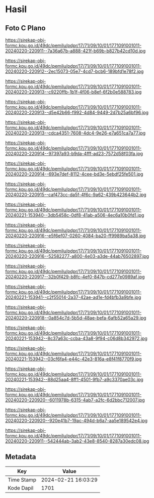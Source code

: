 # Hasil

## Foto C Plano

https://sirekap-obj-formc.kpu.go.id/49dc/pemilu/pdpr/17/71/09/10/01/1771091001011-20240220-220911--7a36a67b-a888-421f-b69b-b827b42cd10d.jpg

https://sirekap-obj-formc.kpu.go.id/49dc/pemilu/pdpr/17/71/09/10/01/1771091001011-20240220-220912--2ec15073-05e7-4cd7-bcb6-189bfd1e78f2.jpg

https://sirekap-obj-formc.kpu.go.id/49dc/pemilu/pdpr/17/71/09/10/01/1771091001011-20240220-220913--c9220ffb-1b1f-4f06-b8ef-6f2b0e588783.jpg

https://sirekap-obj-formc.kpu.go.id/49dc/pemilu/pdpr/17/71/09/10/01/1771091001011-20240220-220913--d5e42b66-f992-4d84-9449-2d7b25a6bf96.jpg

https://sirekap-obj-formc.kpu.go.id/49dc/pemilu/pdpr/17/71/09/10/01/1771091001011-20240220-220913--cdca4351-7608-4dc4-9e26-e7a651ca7a77.jpg

https://sirekap-obj-formc.kpu.go.id/49dc/pemilu/pdpr/17/71/09/10/01/1771091001011-20240220-220914--97397a93-b9da-4fff-ad23-7572d58f03fa.jpg

https://sirekap-obj-formc.kpu.go.id/49dc/pemilu/pdpr/17/71/09/10/01/1771091001011-20240220-220914--693e7def-8112-4cee-bd3e-5ebdf25fe501.jpg

https://sirekap-obj-formc.kpu.go.id/49dc/pemilu/pdpr/17/71/09/10/01/1771091001011-20240220-220915--caf473cc-da5f-4f6c-9a62-439b423644b2.jpg

https://sirekap-obj-formc.kpu.go.id/49dc/pemilu/pdpr/17/71/09/10/01/1771091001011-20240221-153940--3db5458c-0df8-41ab-a506-4ec6a10b0fd1.jpg

https://sirekap-obj-formc.kpu.go.id/49dc/pemilu/pdpr/17/71/09/10/01/1771091001011-20240220-220916--e5f6ef07-0260-4084-ba20-ff9989ba5a38.jpg

https://sirekap-obj-formc.kpu.go.id/49dc/pemilu/pdpr/17/71/09/10/01/1771091001011-20240220-220916--52582277-a800-4e03-a3de-44ab76502897.jpg

https://sirekap-obj-formc.kpu.go.id/49dc/pemilu/pdpr/17/71/09/10/01/1771091001011-20240220-220917--32b0f429-b8fc-4ef0-847b-cd277e0989af.jpg

https://sirekap-obj-formc.kpu.go.id/49dc/pemilu/pdpr/17/71/09/10/01/1771091001011-20240221-153941--c2f55014-2a37-42ae-ad1e-fd4bfb3a9bfe.jpg

https://sirekap-obj-formc.kpu.go.id/49dc/pemilu/pdpr/17/71/09/10/01/1771091001011-20240220-220918--0a854c7d-5b5d-48ae-befa-6afb52a65a29.jpg

https://sirekap-obj-formc.kpu.go.id/49dc/pemilu/pdpr/17/71/09/10/01/1771091001011-20240221-153942--8c37a63c-ccba-43a8-9f94-c06d8b342972.jpg

https://sirekap-obj-formc.kpu.go.id/49dc/pemilu/pdpr/17/71/09/10/01/1771091001011-20240221-153942--03cf6fa4-e44c-42e3-816a-e8f41f8770f9.jpg

https://sirekap-obj-formc.kpu.go.id/49dc/pemilu/pdpr/17/71/09/10/01/1771091001011-20240221-153942--88d25aa4-8ff1-4501-9fb7-a9c3370ae03c.jpg

https://sirekap-obj-formc.kpu.go.id/49dc/pemilu/pdpr/17/71/09/10/01/1771091001011-20240220-220920--6011978b-6315-4ab7-a2fc-6d2bbc712007.jpg

https://sirekap-obj-formc.kpu.go.id/49dc/pemilu/pdpr/17/71/09/10/01/1771091001011-20240220-220920--920e41b7-19ac-494d-b6a7-aa5e189542e4.jpg

https://sirekap-obj-formc.kpu.go.id/49dc/pemilu/pdpr/17/71/09/10/01/1771091001011-20240220-220911--542444ab-3ab2-43e8-8540-8287a30edc08.jpg


## Metadata

| Key        | Value               |
| ---------- | ------------------- |
| Time Stamp | 2024-02-21 16:03:29 |
| Kode Dapil | 1701                |



